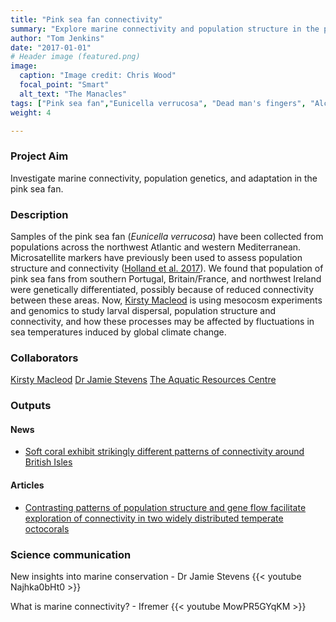 ```yaml
---
title: "Pink sea fan connectivity"
summary: "Explore marine connectivity and population structure in the pink sea fan."
author: "Tom Jenkins"
date: "2017-01-01"
# Header image (featured.png)
image:
  caption: "Image credit: Chris Wood"
  focal_point: "Smart"
  alt_text: "The Manacles"
tags: ["Pink sea fan","Eunicella verrucosa", "Dead man's fingers", "Alcyonium digitatum", "Population structure", "Marine connectivity"]
weight: 4

---
```


### Project Aim
Investigate marine connectivity, population genetics, and adaptation in the pink sea fan.

### Description
Samples of the pink sea fan (_Eunicella verrucosa_) have been collected from populations across the northwest Atlantic and western Mediterranean. Microsatellite markers have previously been used to assess population structure and connectivity ([Holland et al. 2017](https://doi.org/10.1038/hdy.2017.14)). We found that population of pink sea fans from southern Portugal, Britain/France, and northwest Ireland were genetically differentiated, possibly because of reduced connectivity between these areas. Now, [Kirsty Macleod](http://projects.exeter.ac.uk/meeg/kirsty-macleod) is using mesocosm experiments and genomics to study larval dispersal, population structure and connectivity, and how these processes may be affected by fluctuations in sea temperatures induced by global climate change.

### Collaborators
[Kirsty Macleod](http://projects.exeter.ac.uk/meeg/kirsty-macleod)
[Dr Jamie Stevens](https://biosciences.exeter.ac.uk/staff/profile/index.php?web_id=jamie_stevens)
[The Aquatic Resources Centre](https://biosciences.exeter.ac.uk/exeter/facilities/aquaticresourcescentre/)

### Outputs

#### News
- [Soft coral exhibit strikingly different patterns of connectivity around British Isles](https://www.sciencedaily.com/releases/2017/03/170315125538.htm)

#### Articles
- [Contrasting patterns of population structure and gene flow facilitate exploration of connectivity in two widely distributed temperate octocorals](https://doi.org/10.1038/hdy.2017.14)

### Science communication
New insights into marine conservation - Dr Jamie Stevens
{{< youtube Najhka0bHt0 >}}

What is marine connectivity? - Ifremer
{{< youtube MowPR5GYqKM >}}
